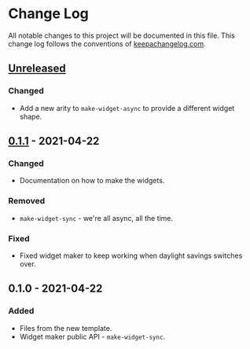 # Change Log
All notable changes to this project will be documented in this file. This change log follows the conventions of [keepachangelog.com](http://keepachangelog.com/).

## [Unreleased]
### Changed
- Add a new arity to `make-widget-async` to provide a different widget shape.

## [0.1.1] - 2021-04-22
### Changed
- Documentation on how to make the widgets.

### Removed
- `make-widget-sync` - we're all async, all the time.

### Fixed
- Fixed widget maker to keep working when daylight savings switches over.

## 0.1.0 - 2021-04-22
### Added
- Files from the new template.
- Widget maker public API - `make-widget-sync`.

[Unreleased]: https://github.com/your-name/test-twain/compare/0.1.1...HEAD
[0.1.1]: https://github.com/your-name/test-twain/compare/0.1.0...0.1.1
